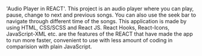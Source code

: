 'Audio Player in REACT'.
This project is an audio player where you can play, pause, change to next and previous songs. You can also use the seek bar to navigate through different time of the songs. 
This application is made by using HTML, CSS/SCSS and React JS. React Hooks, React-Icons, JavaScript-XML etc. are the features of the REACT that have made the app to run more faster, convenient to use with less amount of coding in comparision with plain JavaScript. 
